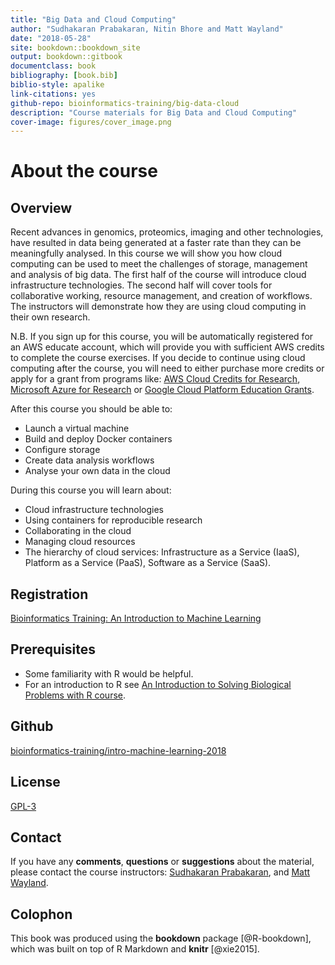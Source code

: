 ```yaml
--- 
title: "Big Data and Cloud Computing"
author: "Sudhakaran Prabakaran, Nitin Bhore and Matt Wayland"
date: "2018-05-28"
site: bookdown::bookdown_site
output: bookdown::gitbook
documentclass: book
bibliography: [book.bib]
biblio-style: apalike
link-citations: yes
github-repo: bioinformatics-training/big-data-cloud
description: "Course materials for Big Data and Cloud Computing"
cover-image: figures/cover_image.png
---
```


# About the course 

## Overview
Recent advances in genomics, proteomics, imaging and other technologies, have resulted in data being generated at a faster rate than they can be meaningfully analysed. In this course we will show you how cloud computing can be used to meet the challenges of storage, management and analysis of big data. The first half of the course will introduce cloud infrastructure technologies. The second half will cover tools for collaborative working, resource management, and creation of workflows. The instructors will demonstrate how they are using cloud computing in their own research.

N.B. If you sign up for this course, you will be automatically registered for an AWS educate account, which will provide you with sufficient AWS credits to complete the course exercises. If you decide to continue using cloud computing after the course, you will need to either purchase more credits or apply for a grant from programs like: [AWS Cloud Credits for Research](https://aws.amazon.com/research-credits/), [Microsoft Azure for Research](https://www.microsoft.com/en-us/research/academic-program/microsoft-azure-for-research/) or [Google Cloud Platform Education Grants](https://cloud.google.com/edu/). 

After this course you should be able to:

* Launch a virtual machine
* Build and deploy Docker containers
* Configure storage
* Create data analysis workflows
* Analyse your own data in the cloud

During this course you will learn about:

* Cloud infrastructure technologies
* Using containers for reproducible research
* Collaborating in the cloud
* Managing cloud resources
* The hierarchy of cloud services: Infrastructure as a Service (IaaS), Platform as a Service (PaaS), Software as a Service (SaaS).


## Registration
[Bioinformatics Training: An Introduction to Machine Learning](https://training.csx.cam.ac.uk/bioinformatics/search?type=events&query=an+introduction+to+machine+learning&x=0&y=0)

## Prerequisites

* Some familiarity with R would be helpful.
* For an introduction to R see [An Introduction to Solving Biological Problems with R course](http://training.csx.cam.ac.uk/bioinformatics/course/bioinfo-rintro/). 

## Github
[bioinformatics-training/intro-machine-learning-2018](https://github.com/bioinformatics-training/intro-machine-learning-2018)

## License
[GPL-3](https://www.gnu.org/licenses/gpl-3.0.en.html)


## Contact
If you have any **comments**, **questions** or **suggestions** about the material, please contact the course instructors: <a href="mailto:wk181x@gmail.com">Sudhakaran Prabakaran</a>, and <a href="mailto:mw283@cam.ac.uk">Matt Wayland</a>. 

## Colophon

This book was produced using the **bookdown** package [@R-bookdown], which was built on top of R Markdown and **knitr** [@xie2015].
